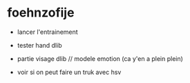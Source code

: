 # foehnzofije


- lancer l'entrainement

- tester hand dlib

- partie visage dlib // modele emotion (ca y'en a plein plein)

- voir si on peut faire un truk avec hsv
